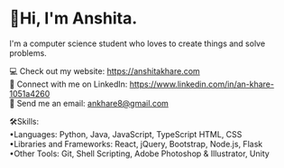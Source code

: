 <h1> 👋Hi, I'm Anshita. </h1>
I'm a computer science student who loves to create things and solve problems.

💻 Check out my website: https://anshitakhare.com <br>
👤 Connect with me on LinkedIn: https://www.linkedin.com/in/an-khare-1051a4260<br>
📧 Send me an email: ankhare8@gmail.com

🛠️Skills: <br>
•Languages: Python, Java, JavaScript, TypeScript HTML, CSS <br>
•Libraries and Frameworks: React, jQuery, Bootstrap, Node.js, Flask <br>
•Other Tools: Git, Shell Scripting, Adobe Photoshop & Illustrator, Unity
